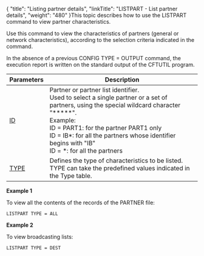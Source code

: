 {
    "title": "Listing  partner details",
    "linkTitle": "LISTPART - List partner details",
    "weight": "480"
}This topic describes how to use the LISTPART command to view partner
characteristics.

Use this command to view the characteristics of partners
(general or network characteristics), according to the selection criteria
indicated in the command.

In the absence of a previous CONFIG TYPE = OUTPUT command,
the execution report is written on the standard output of the CFTUTIL
program.


| ****Parameters**** | Description  |
| --- | --- |
| <a href="../../../command_summary/parameter_intro/id">ID</a>  | Partner or partner list identifier.<br/> Used to select a single partner or a set of partners, using the special wildcard character &quot;*****&quot;.<br/> Example:<br/> ID = PART1: for the partner PART1 only<br /> ID = IB*: for all the partners whose identifier begins with &quot;IB&quot;<br /> ID = *: for all the partners |
| <a href="../../../command_summary/parameter_intro/type">TYPE</a> | Defines the type of characteristics to be listed.<br/> TYPE can take the predefined values indicated in the Type table. |


****Example 1****

To view all the contents of the records of the PARTNER
file:

```
LISTPART TYPE = ALL
```

****Example 2****

To view broadcasting lists:

```
LISTPART TYPE = DEST
```

